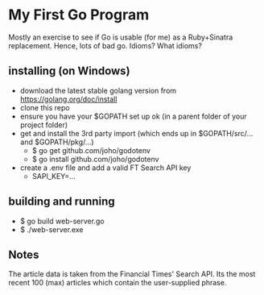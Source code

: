 # My First Go Program

Mostly an exercise to see if Go is usable (for me) as a Ruby+Sinatra replacement. Hence, lots of bad go. Idioms? What idioms?

## installing (on Windows)

* download the latest stable golang version from https://golang.org/doc/install
* clone this repo
* ensure you have your $GOPATH set up ok (in a parent folder of your project folder)
* get and install the 3rd party import (which ends up in $GOPATH/src/... and $GOPATH/pkg/...)
   * $ go get     github.com/joho/godotenv
   * $ go install github.com/joho/godotenv
* create a .env file and add a valid FT Search API key
   * SAPI_KEY=...

## building and running

* $ go build web-server.go
* $ ./web-server.exe

## Notes

The article data is taken from the Financial Times' Search API. Its the most recent 100 (max) articles which contain the user-supplied phrase.
